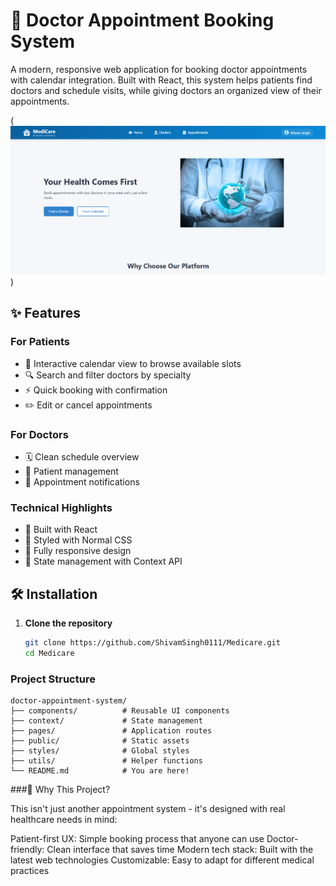 # 🏥 Doctor Appointment Booking System

A modern, responsive web application for booking doctor appointments with calendar integration. Built with React, this system helps patients find doctors and schedule visits, while giving doctors an organized view of their appointments.

(![alt text](image.png)) 

## ✨ Features

### For Patients
- 📅 Interactive calendar view to browse available slots
- 🔍 Search and filter doctors by specialty
- ⚡ Quick booking with confirmation
- ✏️ Edit or cancel appointments

### For Doctors
- 🗓️ Clean schedule overview
- 👥 Patient management
- 🔔 Appointment notifications

### Technical Highlights
- 🚀 Built with React 
- 🎨 Styled with Normal CSS
- 📱 Fully responsive design
- 🔄 State management with Context API

## 🛠️ Installation

1. **Clone the repository**
   ```bash
   git clone https://github.com/ShivamSingh0111/Medicare.git
   cd Medicare


### Project Structure
```
doctor-appointment-system/
├── components/          # Reusable UI components
├── context/             # State management
├── pages/               # Application routes
├── public/              # Static assets
├── styles/              # Global styles
├── utils/               # Helper functions
└── README.md            # You are here!
```

###🌟 Why This Project?

This isn't just another appointment system - it's designed with real healthcare needs in mind:

Patient-first UX: Simple booking process that anyone can use
Doctor-friendly: Clean interface that saves time
Modern tech stack: Built with the latest web technologies
Customizable: Easy to adapt for different medical practices
